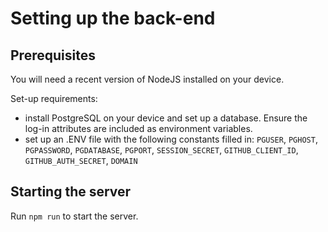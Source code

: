 # Setting up the back-end

## Prerequisites

You will need a recent version of NodeJS installed on your device.

Set-up requirements:
* install PostgreSQL on your device and set up a database. Ensure the log-in attributes are included as environment variables.
* set up an .ENV file with the following constants filled in: `PGUSER`, `PGHOST`, `PGPASSWORD`, `PGDATABASE`, `PGPORT`, `SESSION_SECRET`, `GITHUB_CLIENT_ID`, `GITHUB_AUTH_SECRET`, `DOMAIN`

## Starting the server

Run `npm run` to start the server.